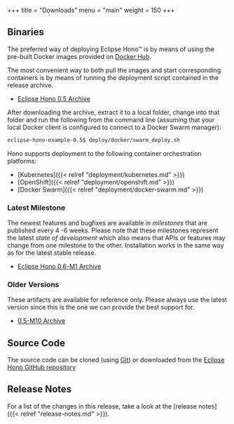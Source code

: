 +++
title = "Downloads"
menu = "main"
weight = 150
+++

## Binaries

The preferred way of deploying Eclipse Hono&trade; is by means of using the pre-built Docker images provided
on [Docker Hub](https://hub.docker.com/u/eclipsehono/).

The most convenient way to both pull the images and start corresponding containers is by means of running the deployment script contained in the release archive.

* [Eclipse Hono 0.5 Archive](https://www.eclipse.org/downloads/download.php?file=/hono/eclipse-hono-example-0.5.tar.gz)

After downloading the archive, extract it to a local folder, change into that folder and run the following from the command line (assuming that your local Docker client is configured to connect to a Docker Swarm manager):

~~~sh
eclipse-hono-example-0.5$ deploy/docker/swarm_deploy.sh
~~~

Hono supports deployment to the following container orchestration platforms:

* [Kubernetes]({{< relref "deployment/kubernetes.md" >}})
* [OpenShift]({{< relref "deployment/openshift.md" >}})
* [Docker Swarm]({{< relref "deployment/docker-swarm.md" >}})

### Latest Milestone

The newest features and bugfixes are available in *milestones* that are published every 4 -6 weeks. Please note that these milestones represent the latest *state of development* which also means that APIs or features may change from one milestone to the other. Installation works in the same way as for the latest stable release.

* [Eclipse Hono 0.6-M1 Archive](https://www.eclipse.org/downloads/download.php?file=/hono/eclipse-hono-example-0.6-M1.tar.gz)

### Older Versions

These artifacts are available for reference only. Please always use the latest version since this is the one we can provide the best support for.

* [0.5-M10 Archive](https://www.eclipse.org/downloads/download.php?file=/hono/eclipse-hono-example-0.5-M10.tar.gz)

## Source Code

The source code can be cloned (using [Git](https://git-scm.com/)) or downloaded from the [Eclipse Hono GitHub repository](https://github.com/eclipse/hono)

## Release Notes

For a list of the changes in this release, take a look at the [release notes]({{< relref "release-notes.md" >}}).
